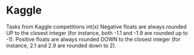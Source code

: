 # Kaggle
Tasks from Kaggle competitions
int(x)
Negative floats are always rounded UP to the closest integer (for instance, both -1.1 and -1.9 are rounded up to -1). Positive floats are always rounded DOWN to the closest integer (for instance, 2.1 and 2.9 are rounded down to 2).
